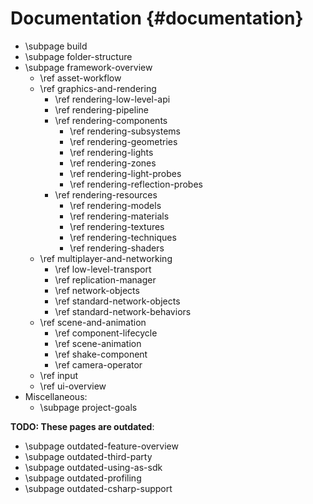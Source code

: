 Documentation {#documentation}
========================================

* \subpage build
* \subpage folder-structure
* \subpage framework-overview
    * \ref asset-workflow
    * \ref graphics-and-rendering
        * \ref rendering-low-level-api
        * \ref rendering-pipeline
        * \ref rendering-components
            * \ref rendering-subsystems
            * \ref rendering-geometries
            * \ref rendering-lights
            * \ref rendering-zones
            * \ref rendering-light-probes
            * \ref rendering-reflection-probes
        * \ref rendering-resources
            * \ref rendering-models
            * \ref rendering-materials
            * \ref rendering-textures
            * \ref rendering-techniques
            * \ref rendering-shaders
    * \ref multiplayer-and-networking
        * \ref low-level-transport
        * \ref replication-manager
        * \ref network-objects
        * \ref standard-network-objects
        * \ref standard-network-behaviors
    * \ref scene-and-animation
        * \ref component-lifecycle
        * \ref scene-animation
        * \ref shake-component
        * \ref camera-operator
    * \ref input
    * \ref ui-overview
* Miscellaneous:
    * \subpage project-goals

**TODO: These pages are outdated**:

* \subpage outdated-feature-overview
* \subpage outdated-third-party
* \subpage outdated-using-as-sdk
* \subpage outdated-profiling
* \subpage outdated-csharp-support
